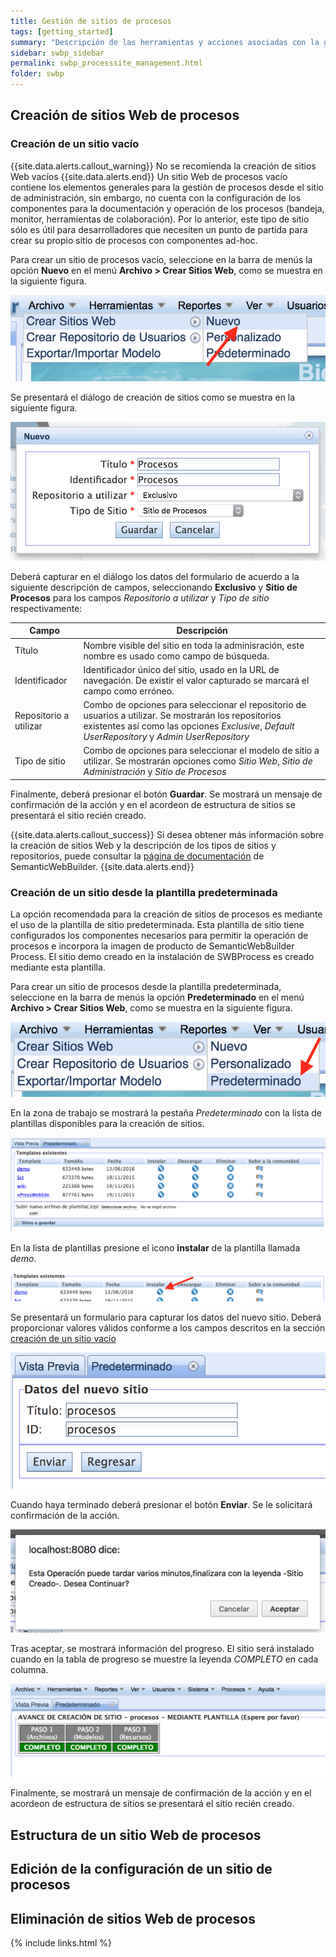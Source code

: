 ```yaml
---
title: Gestión de sitios de procesos
tags: [getting_started]
summary: "Descripción de las herramientas y acciones asociadas con la gestión de sitios de procesos"
sidebar: swbp_sidebar
permalink: swbp_processsite_management.html
folder: swbp
---
```


## Creación de sitios Web de procesos

### Creación de un sitio vacío
{{site.data.alerts.callout_warning}}
No se recomienda la creación de sitios Web vacíos
{{site.data.alerts.end}}
Un sitio Web de procesos vacío contiene los elementos generales para la gestión de procesos desde el sitio de administración, sin embargo, no cuenta con la configuración de los componentes para la documentación y operación de los procesos (bandeja, monitor, herramientas de colaboración). Por lo anterior, este tipo de sitio sólo es útil para desarrolladores que necesiten un punto de partida para crear su propio sitio de procesos con componentes ad-hoc.

Para crear un sitio de procesos vacío, seleccione en la barra de menús la opción **Nuevo** en el menú **Archivo > Crear Sitios Web**, como se muestra en la siguiente figura.

![Opción para crear sitio](images/screenshots/swbp_newsite_menu.png)

Se presentará el diálogo de creación de sitios como se muestra en la siguiente figura.

![Diálogo crear sitio](images/screenshots/swbp_newsite_dialog.png)

Deberá capturar en el diálogo los datos del formulario de acuerdo a la siguiente descripción de campos, seleccionando **Exclusivo** y **Sitio de Procesos** para los campos _Repositorio a utilizar_ y _Tipo de sitio_ respectivamente:

|Campo|Descripción|
|---|---|
|Título|Nombre visible del sitio en toda la adminisración, este nombre es usado como campo de búsqueda.|
|Identificador|Identificador único del sitio, usado en la URL de navegación. De existir el valor capturado se marcará el campo como erróneo.|
|Repositorio a utilizar|Combo de opciones para seleccionar el repositorio de usuarios a utilizar. Se mostrarán los repositorios existentes así como las opciones _Exclusive_, _Default UserRepository_ y _Admin UserRepository_ |
|Tipo de sitio|Combo de opciones para seleccionar el modelo de sitio a utilizar. Se mostrarán opciones como _Sitio Web_, _Sitio de Administración_ y _Sitio de Procesos_|

Finalmente, deberá presionar el botón **Guardar**. Se mostrará un mensaje de confirmación de la acción y en el acordeon de estructura de sitios se presentará el sitio recién creado.

{{site.data.alerts.callout_success}}
Si desea obtener más información sobre la creación de sitios Web y la descripción de los tipos de sitios y repositorios, puede consultar la <a href="http://semanticwebbuilder.org.mx/swb/swb/Manuales_Portal_Esoanol">página de documentación</a> de SemanticWebBuilder.
{{site.data.alerts.end}}

### Creación de un sitio desde la plantilla predeterminada
La opción recomendada para la creación de sitios de procesos es mediante el uso de la plantilla de sitio predeterminada. Esta plantilla de sitio tiene configurados los componentes necesarios para permitir la operación de procesos e incorpora la imagen de producto de SemanticWebBuilder Process. El sitio demo creado en la instalación de SWBProcess es creado mediante esta plantilla.

Para crear un sitio de procesos desde la plantilla predeterminada, seleccione en la barra de menús la opción **Predeterminado** en el menú **Archivo > Crear Sitios Web**, como se muestra en la siguiente figura.

![Opción para crear sitio plantilla](images/screenshots/swbp_templatesite_menu.png)

En la zona de trabajo se mostrará la pestaña _Predeterminado_ con la lista de plantillas disponibles para la creación de sitios.

![Lista de plantillas](images/screenshots/swbp_template_list.png)

En la lista de plantillas presione el icono **instalar** de la plantilla llamada _demo_.

![Instalar plantilla](images/screenshots/swbp_template_install.png)

Se presentará un formulario para capturar los datos del nuevo sitio. Deberá proporcionar valores válidos conforme a los campos descritos en la sección [creación de un sitio vacío](http://localhost:4000/swbp_processsite_management.html#creacin-de-un-sitio-vaco)

![Datos del nuevo sitio](images/screenshots/swbp_template_data.png)

Cuando haya terminado deberá presionar el botón **Enviar**. Se le solicitará confirmación de la acción.

![Confirmar nuevo sitio](images/screenshots/swbp_template_confirm.png)

Tras aceptar, se mostrará información del progreso. El sitio será instalado cuando en la tabla de progreso se muestre la leyenda _COMPLETO_ en cada columna.

![Confirmar nuevo sitio](images/screenshots/swbp_template_progress.png)

Finalmente, se mostrará un mensaje de confirmación de la acción y en el acordeon de estructura de sitios se presentará el sitio recién creado.

## Estructura de un sitio Web de procesos



## Edición de la configuración de un sitio de procesos

## Eliminación de sitios Web de procesos


{% include links.html %}
